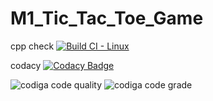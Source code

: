 # M1_Tic_Tac_Toe_Game


cpp check [![Build CI - Linux](https://github.com/SaiRatnakarGit/M1_Tic_Tac_Toe_Game/actions/workflows/c-cpp.yml/badge.svg)](https://github.com/SaiRatnakarGit/M1_Tic_Tac_Toe_Game/actions/workflows/c-cpp.yml)

codacy [![Codacy Badge](https://app.codacy.com/project/badge/Grade/2976f77f43014017ab01bfa97539cae0)](https://www.codacy.com/gh/SaiRatnakarGit/M1_Tic_Tac_Toe_Game/dashboard?utm_source=github.com&amp;utm_medium=referral&amp;utm_content=SaiRatnakarGit/M1_Tic_Tac_Toe_Game&amp;utm_campaign=Badge_Grade)

![codiga code quality](https://api.codiga.io/project/32216/score/svg)
![codiga code grade](https://api.codiga.io/project/32216/status/svg)
